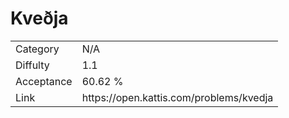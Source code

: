 # Kveðja

<table>
    <tr>
        <td>Category</td>
        <td>N/A</td>
    </tr>
    <tr>
        <td>Diffulty</td>
        <td>1.1</td>
    </tr>
    <tr>
        <td>Acceptance</td>
        <td>60.62 %</td>
    </tr>
    <tr>
        <td>Link</td>
        <td>https://open.kattis.com/problems/kvedja</td>
    </tr>
</table>